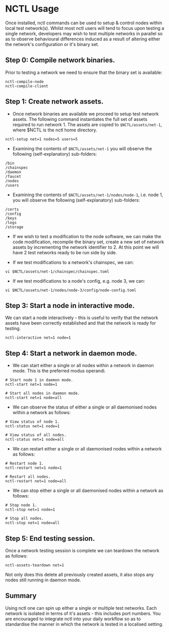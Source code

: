 # NCTL Usage

Once installed, nctl commands can be used to setup & control nodes within local test network(s).  Whilst most nctl users will tend to focus upon testing a single network, developers may wish to test multiple networks in parallel so as to observe behavioural differences induced as a result of altering either the network's configuration or it's binary set.  

## Step 0: Compile network binaries.

Prior to testing a network we need to ensure that the binary set is available:

```
nctl-compile-node
nctl-compile-client
```

## Step 1: Create network assets.

- Once network binaries are available we proceed to setup test network assets.  The following command instantiates the full set of assets required to run network 1.  The assets are copied to `$NCTL/assets/net-1`, where $NCTL is the nctl home directory.

```
nctl-setup net=1 nodes=5 users=5
```

- Examining the contents of `$NCTL/assets/net-1` you will observe the following (self-explanatory) sub-folders:

```
/bin
/chainspec
/daemon
/faucet
/nodes
/users
```

- Examining the contents of `$NCTL/assets/net-1/nodes/node-1`, i.e. node 1, you will observe the following (self-explanatory) sub-folders:

```
/certs
/config
/keys
/logs
/storage
```

- If we wish to test a modification to the node software, we can make the code modification, recompile the binary set, create a new set of network assets by incrementing the network identifier to 2.  At this point we will have 2 test networks ready to be run side by side.

- If we test modifications to a network's chainspec, we can:

```
vi $NCTL/assets/net-1/chainspec/chainspec.toml
```

- If we test modifications to a node's config, e.g. node 3, we can:

```
vi $NCTL/assets/net-1/nodes/node-3/config/node-config.toml
```

## Step 3: Start a node in interactive mode.

We can start a node interactively - this is useful to verify that the network assets have been correctly established and that the network is ready for testing.

```
nctl-interactive net=1 node=1
```

## Step 4: Start a network in daemon mode.

- We can start either a single or all nodes within a network in daemon mode.  This is the preferred modus operandi.

```
# Start node 1 in daemon mode.
nctl-start net=1 node=1

# Start all nodes in daemon mode.
nctl-start net=1 node=all
```

- We can observe the status of either a single or all daemonised nodes within a network as follows:

```
# View status of node 1.
nctl-status net=1 node=1

# View status of all nodes.
nctl-status net=1 node=all
```

- We can restart either a single or all daemonised nodes within a network as follows:

```
# Restart node 1.
nctl-restart net=1 node=1

# Restart all nodes.
nctl-restart net=1 node=all
```

- We can stop either a single or all daemonised nodes within a network as follows:

```
# Stop node 1.
nctl-stop net=1 node=1

# Stop all nodes.
nctl-stop net=1 node=all
```

## Step 5: End testing session.

Once a network testing session is complete we can teardown the network as follows:

```
nctl-assets-teardown net=1
```

Not only does this delete all previously created assets, it also stops any nodes still running in daemon mode.

## Summary

Using nctl one can spin up either a single or multiple test networks.  Each network is isolated in terms of it's assets - this includes port numbers.  You are encouraged to integrate nctl into your daily workflow so as to standardise the manner in which the network is tested in a localised setting.
